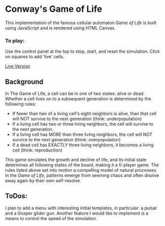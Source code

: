 # Conway's Game of Life

This implementation of the famous cellular automaton _Game of Life_ is built using JavaScript and is rendered using HTML Canvas.

### To play: 
Use the control panel at the top to stop, start, and reset the simulation. 
Click on squares to add 'live' cells. 

[Live Version](http://erin-e-marshall.com/GOL/)



## Background
In The Game of Life, a cell can be in one of two states: alive or dead. Whether a cell lives on to a subsequent generation is determined by the following rules: 
* If fewer than two of a living cell's eight neighbors is alive, than that cell will NOT survive to the next generation (think: underpopulation) 
* If a living cell has two or three living neighbors, the cell will survive to the next generation. 
* If a living cell has MORE than three living neighbors, the cell will NOT survice to the next generation (think: overpopulation) 
* If a dead cell has EXACTLY three living neighbors, it becomes a living cell (think: reproduction) 

This game simulates the growth and decline of life, and its initial state determines all following states of the board, making it a 0-player game. The rules listed above set into motion a compelling model of natural processes. In the _Game of Life_, patterns emerge from seeming chaos and often disolve away again by their own self-resolve. 


## ToDos: 
I plan to add a menu with interesting initial templates, in particular: a pulsar and a Gosper glider gun. 
Another feature I would like to implement is a means to control the speed of the simulation. 
